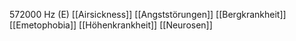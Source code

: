 572000 Hz (E)
[[Airsickness]]
[[Angststörungen]]
[[Bergkrankheit]]
[[Emetophobia]]
[[Höhenkrankheit]]
[[Neurosen]]
